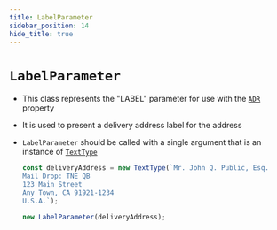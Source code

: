 ```yaml
---
title: LabelParameter
sidebar_position: 14
hide_title: true
---
```


# `LabelParameter`

- This class represents the "LABEL" parameter for use with the [`ADR`](/documentation/properties/adrproperty) property

- It is used to present a delivery address label for the address

- `LabelParameter` should be called with a single argument that is an instance of [`TextType`](/documentation/values/texttype-and-textlisttype)

  ```js
  const deliveryAddress = new TextType(`Mr. John Q. Public, Esq.
  Mail Drop: TNE QB
  123 Main Street
  Any Town, CA 91921-1234
  U.S.A.`);

  new LabelParameter(deliveryAddress);
  ```
